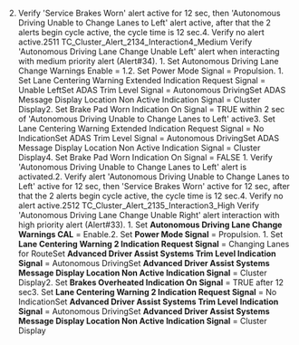 2. Verify 'Service Brakes Worn' alert active for 12 sec, then 'Autonomous Driving Unable to Change Lanes to Left' alert active, after that the 2 alerts begin cycle active, the cycle time is 12 sec.4. Verify no alert active.2511 TC_Cluster_Alert_2134_Interaction4_Medium Verify 'Autonomous Driving Lane Change Unable Left' alert when interacting with medium priority alert (Alert#34). 1. Set Autonomous Driving Lane Change Warnings Enable = 1.2. Set Power Mode Signal = Propulsion. 1. Set Lane Centering Warning Extended Indication Request Signal = Unable LeftSet ADAS Trim Level Signal = Autonomous DrivingSet ADAS Message Display Location Non Active Indication Signal = Cluster Display2. Set Brake Pad Worn Indication On Signal = TRUE within 2 sec of 'Autonomous Driving Unable to Change Lanes to Left' active3. Set Lane Centering Warning Extended Indication Request Signal = No IndicationSet ADAS Trim Level Signal = Autonomous DrivingSet ADAS Message Display Location Non Active Indication Signal = Cluster Display4. Set Brake Pad Worn Indication On Signal = FALSE 1. Verify 'Autonomous Driving Unable to Change Lanes to Left' alert is activated.2. Verify alert 'Autonomous Driving Unable to Change Lanes to Left' active for 12 sec, then 'Service Brakes Worn' active for 12 sec, after that the 2 alerts begin cycle active, the cycle time is 12 sec.4. Verify no alert active.2512 TC_Cluster_Alert_2135_Interaction3_High Verify 'Autonomous Driving Lane Change Unable Right' alert interaction with high priority alert (Alert#33). 1. Set **Autonomous Driving Lane Change Warnings CAL** = Enable.2. Set **Power Mode Signal** = Propulsion. 1. Set **Lane Centering Warning 2 Indication Request Signal** = Changing Lanes for RouteSet **Advanced Driver Assist Systems Trim Level Indication Signal** = Autonomous DrivingSet **Advanced Driver Assist Systems Message Display Location Non Active Indication Signal** = Cluster Display2. Set **Brakes Overheated Indication On Signal** = TRUE after 12 sec3. Set **Lane Centering Warning 2 Indication Request Signal** = No IndicationSet **Advanced Driver Assist Systems Trim Level Indication Signal** = Autonomous DrivingSet **Advanced Driver Assist Systems Message Display Location Non Active Indication Signal** = Cluster Display